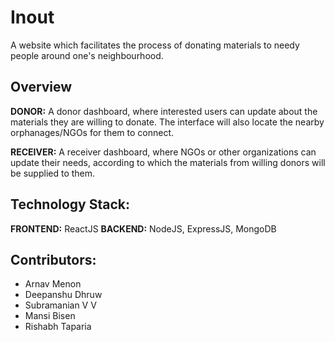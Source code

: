 # Inout
A website which facilitates the process of donating materials to needy people around one's neighbourhood.

## Overview
**DONOR:**
A donor dashboard, where interested users can update about the materials they are willing to donate. The interface will also locate the nearby orphanages/NGOs for them to connect.

**RECEIVER:**
A receiver dashboard, where NGOs or other organizations can update their needs, according to which the materials from willing donors will be supplied to them.

## Technology Stack:
**FRONTEND:** ReactJS
**BACKEND:** NodeJS, ExpressJS, MongoDB

## Contributors:
- Arnav Menon
- Deepanshu Dhruw
- Subramanian V V
- Mansi Bisen
- Rishabh Taparia
